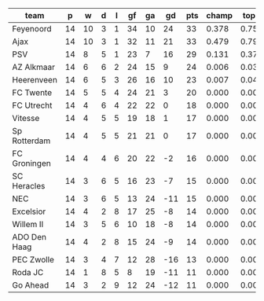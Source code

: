 |     team     | p  | w  | d | l | gf | ga | gd  | pts | champ | top2  | top3  | top4  |  5-7  | bot4  | bot3  | bot2  |
|--------------|----|----|---|---|----|----|-----|-----|-------|-------|-------|-------|-------|-------|-------|-------|
| Feyenoord    | 14 | 10 | 3 | 1 | 34 | 10 |  24 |  33 | 0.378 | 0.750 | 0.938 | 0.986 | 0.014 | 0.000 | 0.000 | 0.000|
| Ajax         | 14 | 10 | 3 | 1 | 32 | 11 |  21 |  33 | 0.479 | 0.797 | 0.953 | 0.989 | 0.011 | 0.000 | 0.000 | 0.000|
| PSV          | 14 |  8 | 5 | 1 | 23 |  7 |  16 |  29 | 0.131 | 0.379 | 0.790 | 0.934 | 0.065 | 0.000 | 0.000 | 0.000|
| AZ Alkmaar   | 14 |  6 | 6 | 2 | 24 | 15 |   9 |  24 | 0.006 | 0.030 | 0.127 | 0.396 | 0.501 | 0.001 | 0.000 | 0.000|
| Heerenveen   | 14 |  6 | 5 | 3 | 26 | 16 |  10 |  23 | 0.007 | 0.041 | 0.162 | 0.501 | 0.431 | 0.000 | 0.000 | 0.000|
| FC Twente    | 14 |  5 | 5 | 4 | 24 | 21 |   3 |  20 | 0.000 | 0.001 | 0.010 | 0.060 | 0.412 | 0.026 | 0.013 | 0.005|
| FC Utrecht   | 14 |  4 | 6 | 4 | 22 | 22 |   0 |  18 | 0.000 | 0.001 | 0.008 | 0.051 | 0.398 | 0.027 | 0.013 | 0.005|
| Vitesse      | 14 |  4 | 5 | 5 | 19 | 18 |   1 |  17 | 0.000 | 0.001 | 0.005 | 0.027 | 0.294 | 0.063 | 0.035 | 0.017|
| Sp Rotterdam | 14 |  4 | 5 | 5 | 21 | 21 |   0 |  17 | 0.000 | 0.000 | 0.004 | 0.028 | 0.306 | 0.055 | 0.031 | 0.015|
| FC Groningen | 14 |  4 | 4 | 6 | 20 | 22 |  -2 |  16 | 0.000 | 0.000 | 0.002 | 0.015 | 0.214 | 0.095 | 0.053 | 0.027|
| SC Heracles  | 14 |  3 | 6 | 5 | 16 | 23 |  -7 |  15 | 0.000 | 0.000 | 0.001 | 0.006 | 0.135 | 0.190 | 0.113 | 0.059|
| NEC          | 14 |  3 | 6 | 5 | 13 | 24 | -11 |  15 | 0.000 | 0.000 | 0.000 | 0.001 | 0.049 | 0.380 | 0.267 | 0.157|
| Excelsior    | 14 |  4 | 2 | 8 | 17 | 25 |  -8 |  14 | 0.000 | 0.000 | 0.000 | 0.002 | 0.037 | 0.417 | 0.302 | 0.185|
| Willem II    | 14 |  3 | 5 | 6 | 10 | 18 |  -8 |  14 | 0.000 | 0.000 | 0.000 | 0.001 | 0.037 | 0.425 | 0.307 | 0.195|
| ADO Den Haag | 14 |  4 | 2 | 8 | 15 | 24 |  -9 |  14 | 0.000 | 0.000 | 0.000 | 0.002 | 0.065 | 0.297 | 0.196 | 0.113|
| PEC Zwolle   | 14 |  3 | 4 | 7 | 12 | 28 | -16 |  13 | 0.000 | 0.000 | 0.000 | 0.000 | 0.014 | 0.641 | 0.521 | 0.370|
| Roda JC      | 14 |  1 | 8 | 5 |  8 | 19 | -11 |  11 | 0.000 | 0.000 | 0.000 | 0.000 | 0.009 | 0.674 | 0.560 | 0.413|
| Go Ahead     | 14 |  3 | 2 | 9 | 12 | 24 | -12 |  11 | 0.000 | 0.000 | 0.000 | 0.000 | 0.008 | 0.709 | 0.592 | 0.440|
